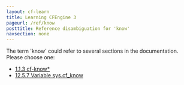 ```yaml
---
layout: cf-learn
title: Learning CFEngine 3
pageurl: /ref/know
posttitle: Reference disambiguation for 'know'
navsection: none
---
```


The term 'know' could refer to several sections in the documentation. Please choose one:

- [1.1.3 cf-know\*](https://cfengine.com/manuals/cf3-Reference#cf-know)
- [12.5.7 Variable sys.cf_know](https://cfengine.com/manuals/cf3-Reference#Variable-sys.cf_know)
